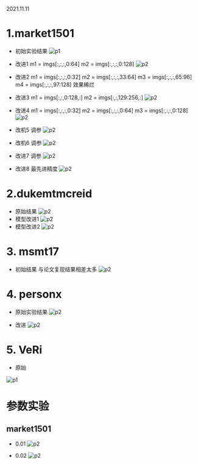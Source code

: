 2021.11.11

# 1.market1501

- 初始实验结果
![p1](/assets/ims/2021.11/p1.png)

- 改进1
            m1 = imgs[:,:,:,0:64]
            m2 = imgs[:,:,:,0:128]
![p2](/assets/ims/2021.11/p2.png)
- 改进2
            m1 = imgs[:,:,:,0:32]
            m2 = imgs[:,:,:,33:64]
            m3 = imgs[:,:,:,65:96]
            m4 = imgs[:,:,:,97:128]
效果稀烂

- 改进3
            m1 = imgs[:,:,0:128,:]
            m2 = imgs[:,:,129:256,:]
![p2](/assets/ims/2021.11/p3.png)

- 改进4
             m1 = imgs[:,:,:,0:32]
            m2 = imgs[:,:,:,0:64]
            m3 = imgs[:,:,:,0:128]
![p2](/assets/ims/2021.11/p4.png)


- 改机5
  调参
![p2](/assets/ims/2021.11/p5.png)

- 改机6
  调参
![p2](/assets/ims/2021.11/p6.png)

- 改进7 调参
![p2](/assets/ims/2021.11/p3.png)

- 改进8 最先进精度
![p2](/assets/ims/2021.11/p14.png)


# 2.dukemtmcreid

- 原始结果
![p2](/assets/ims/2021.11/p7.png)
- 模型改进1
![p2](/assets/ims/2021.11/p8.png)
- 模型改进2
![p2](/assets/ims/2021.11/p9.png)


# 3. msmt17
- 初始结果
与论文复现结果相差太多
![p2](/assets/ims/2021.11/p10.png)


# 4. personx
- 原始实验结果
![p2](/assets/ims/2021.11/p11.png)


- 改进
![p2](/assets/ims/2021.11/p12.png)

# 5. VeRi

- 原始

![p1](/assets/ims/2022.04/p1.png)



# 参数实验

## market1501

- 0.01
![p2](/assets/ims/2021.11/p14.png)


- 0.02
![p2](/assets/ims/2021.11/p15.png)